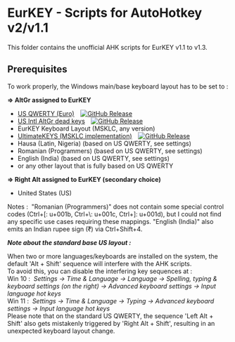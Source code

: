 # EurKEY - Scripts for AutoHotkey v2/v1.1

This folder contains the unofficial AHK scripts for EurKEY v1.1 to v1.3.

## Prerequisites

To work properly, the Windows main/base keyboard layout has to be set to&nbsp;:

**=&gt; AltGr assigned to EurKEY**

- [US QWERTY (Euro)](https://github.com/pieter-degroote/us-qwerty-euro)&emsp;[![GitHub Release](https://img.shields.io/github/release/pieter-degroote/us-qwerty-euro.svg)](https://github.com/pieter-degroote/us-qwerty-euro/releases)
- [US Intl AltGr dead keys](https://github.com/pieter-degroote/us-intl-altgr-dk)&emsp;[![GitHub Release](https://img.shields.io/github/release/pieter-degroote/us-intl-altgr-dk.svg)](https://github.com/pieter-degroote/us-intl-altgr-dk/releases)
- EurKEY Keyboard Layout (MSKLC, any version)
- [UltimateKEYS (MSKLC implementation)](https://pieter-degroote.github.io/UltimateKEYS/integration-msklc.html)&emsp;[![GitHub Release](https://img.shields.io/github/release/pieter-degroote/UltimateKEYS-core.svg?label=core)](https://github.com/pieter-degroote/UltimateKEYS-core/releases)
- Hausa (Latin, Nigeria) (based on US QWERTY, see settings)
- Romanian (Programmers) (based on US QWERTY, see settings)
- English (India) (based on US QWERTY, see settings)
- or any other layout that is fully based on US QWERTY

**=&gt; Right Alt assigned to EurKEY (secondary choice)**

- United States (US)

Notes&nbsp;: &nbsp;"Romanian (Programmers)" does not contain some special control codes (Ctrl+\[: u+001b, Ctrl+\\: u+001c, Ctrl+\]: u+001d), but I could not find any specific use cases requiring these mappings. "English (India)" also emits an Indian rupee sign (₹) via Ctrl+Shift+4.

**_Note about the standard base US layout&nbsp;:_**

When two or more languages/keyboards are installed on the system, the default 'Alt + Shift' sequence will interfere with the AHK scripts.  
To avoid this, you can disable the interfering key sequences at&nbsp;:  
Win 10&nbsp;: &nbsp;*Settings -&gt; Time &amp; Language -&gt; Language -&gt; Spelling, typing &amp; keyboard settings (on the right) -&gt; Advanced keyboard settings -&gt; Input language hot keys*  
Win 11&nbsp;: &nbsp;*Settings -&gt; Time & Language -&gt; Typing -&gt; Advanced keyboard settings -&gt; Input language hot keys*  
Please note that on the standard US QWERTY, the sequence 'Left Alt + Shift' also gets mistakenly triggered by 'Right Alt + Shift', resulting in an unexpected keyboard layout change.
